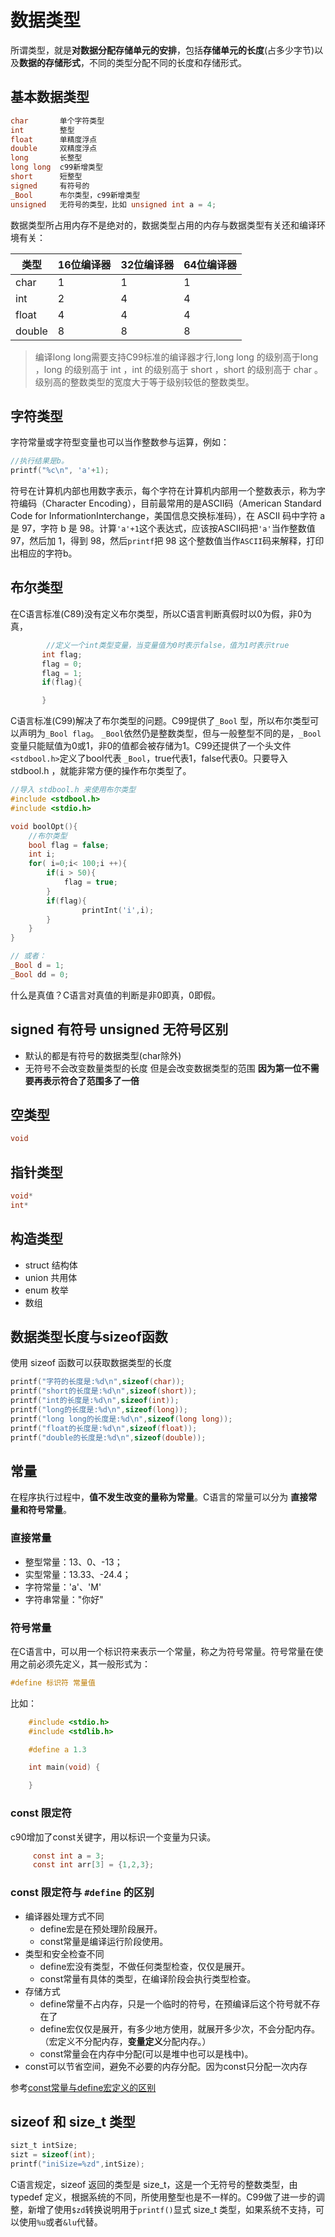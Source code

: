 # 数据类型

所谓类型，就是**对数据分配存储单元的安排**，包括**存储单元的长度**(占多少字节)以及**数据的存储形式**，不同的类型分配不同的长度和存储形式。

## 基本数据类型

```c
char       单个字符类型
int        整型
float      单精度浮点
double     双精度浮点
long       长整型
long long  c99新增类型
short      短整型
signed     有符号的
_Bool      布尔类型，c99新增类型
unsigned   无符号的类型，比如 unsigned int a = 4;
```

数据类型所占用内存不是绝对的，数据类型占用的内存与数据类型有关还和编译环境有关：

| 类型  | 16位编译器  | 32位编译器  | 64位编译器  |
| ------------ | ------------ | ------------ | ------------ |
| char  | 1  | 1  |  1 |
| int   | 2  |  4 |  4 |
| float  |  4 | 4  | 4  |
| double  | 8  | 8  |  8 |

>编译long long需要支持C99标准的编译器才行,long long 的级别高于long ，long 的级别高于 int ，int 的级别高于 short ，short 的级别高于 char 。级别高的整数类型的宽度大于等于级别较低的整数类型。

## 字符类型

字符常量或字符型变量也可以当作整数参与运算，例如：

```c
//执行结果是b。
printf("%c\n", 'a'+1);
```

符号在计算机内部也用数字表示，每个字符在计算机内部用一个整数表示，称为字符编码（Character Encoding），目前最常用的是ASCII码（American Standard Code for InformationInterchange，美国信息交换标准码），在 ASCII 码中字符 a 是 97，字符 b 是 98。计算`'a'+1`这个表达式，应该按ASCII码把`'a'`当作整数值 97，然后加 1，得到 98，然后`printf`把 98 这个整数值当作`ASCII`码来解释，打印出相应的字符b。

## 布尔类型

在C语言标准(C89)没有定义布尔类型，所以C语言判断真假时以0为假，非0为真，

```c
        //定义一个int类型变量，当变量值为0时表示false，值为1时表示true
       int flag;
       flag = 0;
       flag = 1;
       if(flag){

       }
```

C语言标准(C99)解决了布尔类型的问题。C99提供了`_Bool` 型，所以布尔类型可以声明为`_Bool flag`。 `_Bool`依然仍是整数类型，但与一般整型不同的是，`_Bool`变量只能赋值为0或1，非0的值都会被存储为1。C99还提供了一个头文件`<stdbool.h>`定义了bool代表 `_Bool`，true代表1，false代表0。只要导入 stdbool.h ，就能非常方便的操作布尔类型了。

```c
//导入 stdbool.h 来使用布尔类型
#include <stdbool.h>
#include <stdio.h>

void boolOpt(){
    //布尔类型
    bool flag = false;
    int i;
    for( i=0;i< 100;i ++){
        if(i > 50){
            flag = true;
        }
        if(flag){
                printInt('i',i);
        }
    }
}

// 或者：
_Bool d = 1;
_Bool dd = 0;
```

什么是真值？C语言对真值的判断是非0即真，0即假。

## signed 有符号 unsigned 无符号区别

- 默认的都是有符号的数据类型(char除外)
- 无符号不会改变数量类型的长度 但是会改变数据类型的范围 **因为第一位不需要再表示符合了范围多了一倍**

## 空类型

```c
void
```

## 指针类型

```c
void*
int*
```

## 构造类型

- struct 结构体
- union 共用体
- enum 枚举
- 数组

## 数据类型长度与sizeof函数

使用 sizeof 函数可以获取数据类型的长度

```c
printf("字符的长度是:%d\n",sizeof(char));
printf("short的长度是:%d\n",sizeof(short));
printf("int的长度是:%d\n",sizeof(int));
printf("long的长度是:%d\n",sizeof(long));
printf("long long的长度是:%d\n",sizeof(long long));
printf("float的长度是:%d\n",sizeof(float));
printf("double的长度是:%d\n",sizeof(double));
```

## 常量

在程序执行过程中，**值不发生改变的量称为常量**。C语言的常量可以分为 **直接常量和符号常量**。

### 直接常量

- 整型常量：13、0、-13；
- 实型常量：13.33、-24.4；
- 字符常量：'a'、'M'
- 字符串常量："你好"

### 符号常量

在C语言中，可以用一个标识符来表示一个常量，称之为符号常量。符号常量在使用之前必须先定义，其一般形式为：

```c
#define 标识符 常量值
```

比如：

```c
    #include <stdio.h>
    #include <stdlib.h>

    #define a 1.3

    int main(void) {

    }
```

### const 限定符

c90增加了const关键字，用以标识一个变量为只读。

```c
     const int a = 3;
     const int arr[3] = {1,2,3};
```

### const 限定符与 `#define` 的区别

- 编译器处理方式不同
  - define宏是在预处理阶段展开。
  - const常量是编译运行阶段使用。
- 类型和安全检查不同
  - define宏没有类型，不做任何类型检查，仅仅是展开。
  - const常量有具体的类型，在编译阶段会执行类型检查。
- 存储方式
  - define常量不占内存，只是一个临时的符号，在预编译后这个符号就不存在了
  - define宏仅仅是展开，有多少地方使用，就展开多少次，不会分配内存。（宏定义不分配内存，**变量定义**分配内存。）
  - const常量会在内存中分配(可以是堆中也可以是栈中)。
- const可以节省空间，避免不必要的内存分配。因为const只分配一次内存

参考[const常量与define宏定义的区别](http://blog.csdn.net/love_gaohz/article/details/7567856)

## sizeof 和 size_t 类型

```c
sizt_t intSize;
sizt = sizeof(int);
printf("iniSize=%zd",intSize);
```

C语言规定，sizeof 返回的类型是 size_t，这是一个无符号的整数类型，由 typedef 定义，根据系统的不同，所使用整型也是不一样的。C99做了进一步的调整，新增了使用`$zd`转换说明用于`printf()`显式 size_t 类型，如果系统不支持，可以使用`%u`或者`&lu`代替。